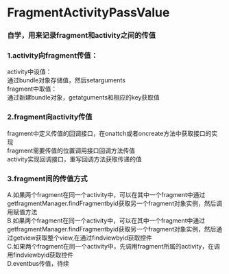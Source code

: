 # FragmentActivityPassValue
### 自学，用来记录fragment和activity之间的传值

### 1.activity向fragment传值：
activity中设值：<br>
通过bundle对象存储值，然后setarguments<br>
fragment中取值：<br>
通过新建bundle对象，getatguments和相应的key获取值<br>

### 2.fragment向activity传值
fragment中定义传值的回调接口，在onattch或者oncreate方法中获取接口的实现<br>
fragment需要传值的位置调用接口回调方法传值<br>
activity实现回调接口，重写回调方法获取传递的值<br>

### 3.fragment间的传值方式
A.如果两个fragment在同一个activity中，可以在其中一个fragment中通过getfragmentManager.findFragmentbyid获取另一个fragment对象实例，然后调用赋值方法<br>
B.如果两个fragment在同一个activity中，可以在其中一个fragment中通过getfragmentManager.findFragmentbyid获取另一个fragment对象实例，然后通过getview获取整个view,在通过findviewbyid获取控件<br>
C.如果两个fragment在同一个activity中，先调用fragment所属的activity，在调用findviewbyid获取控件<br>
D.eventbus传值，待续<br>

